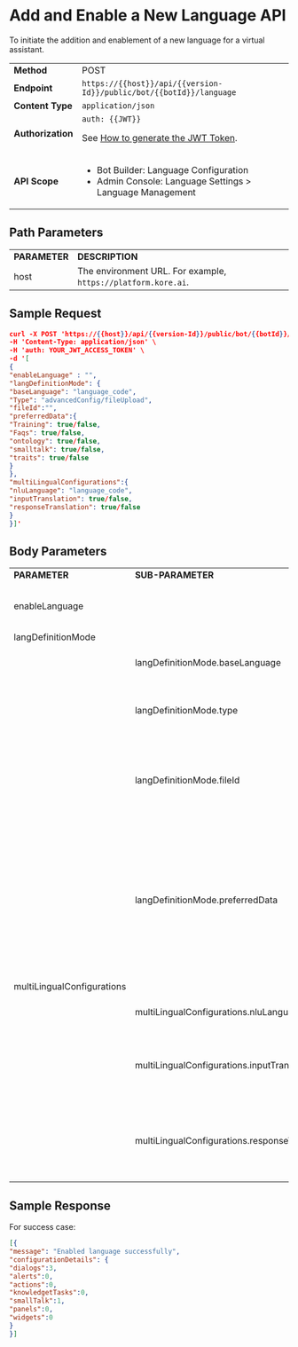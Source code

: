 # Add and Enable a New Language API

To initiate the addition and enablement of a new language for a virtual assistant.

<table>
  <tr>
   <td><strong>Method</strong>
   </td>
   <td>POST
   </td>
  </tr>
  <tr>
   <td><strong>Endpoint</strong>
   </td>
   <td><code>https://{{host}}/api/{{version-Id}}/public/bot/{{botId}}/language</code>
   </td>
  </tr>
  <tr>
   <td><strong>Content Type</strong>
   </td>
   <td><code>application/json</code>
   </td>
  </tr>
  <tr>
   <td><strong>Authorization</strong>
   </td>
   <td><code>auth: {{JWT}}</code>
<p>
See <a href="../api-introduction/#generating-the-jwt-token">How to generate the JWT Token</a>.
   </td>
  </tr>
  <tr>
   <td><strong>API Scope</strong>
   </td>
   <td>
<ul>

<li>Bot Builder: Language Configuration

<li>Admin Console: Language Settings > Language Management
</li>
</ul>
   </td>
  </tr>
</table>

## Path Parameters


<table>
  <tr>
   <td><strong>PARAMETER</strong>
   </td>
   <td><strong>DESCRIPTION</strong>
   </td>
  </tr>
  <tr>
   <td>host
   </td>
   <td>The environment URL. For example, <code>https://platform.kore.ai</code>.
   </td>
  </tr>
</table>

## Sample Request


```json
curl -X POST 'https://{{host}}/api/{{version-Id}}/public/bot/{{botId}}/language' \
-H 'Content-Type: application/json' \
-H 'auth: YOUR_JWT_ACCESS_TOKEN' \
-d '[
{
"enableLanguage" : "",
"langDefinitionMode": {
"baseLanguage": "language_code",
"Type": "advancedConfig/fileUpload",
"fileId":"",
"preferredData":{
"Training": true/false,
"Faqs": true/false,
"ontology": true/false,
"smalltalk": true/false,
"traits": true/false
}
},
"multiLingualConfigurations":{
"nluLanguage": "language_code",
"inputTranslation": true/false,
"responseTranslation": true/false
}
}]'
```

## Body Parameters


<table>
  <tr>
   <td><strong>PARAMETER</strong>
   </td>
   <td><strong>SUB-PARAMETER</strong>
   </td>
   <td><strong>DESCRIPTION</strong>
   </td>
   <td><strong>MANDATE</strong>
   </td>
  </tr>
  <tr>
   <td>enableLanguage
   </td>
   <td>
   </td>
   <td>The language to be enabled based on the language code.
   </td>
   <td>Required
   </td>
  </tr>
  <tr>
   <td>langDefinitionMode
   </td>
   <td>
   </td>
   <td>
   </td>
   <td>Required
   </td>
  </tr>
  <tr>
   <td>
   </td>
   <td>langDefinitionMode.baseLanguage
   </td>
   <td>Base language of the Virtual Assistant.
   </td>
   <td>Optional
   </td>
  </tr>
  <tr>
   <td>
   </td>
   <td>langDefinitionMode.type
   </td>
   <td>Type of language enablement <strong>Basic</strong>, <strong>advancedConfig</strong>, or <strong>fileUpload</strong>.
   </td>
   <td>Optional
   </td>
  </tr>
  <tr>
   <td>
   </td>
   <td>langDefinitionMode.fileId
   </td>
   <td>The <strong>file ID</strong> for handling the file upload if the <strong>fileUpload</strong> language enablement is selected.
   </td>
   <td>Optional
   </td>
  </tr>
  <tr>
   <td>
   </td>
   <td>langDefinitionMode.preferredData
   </td>
   <td>If the <strong>advancedConfig</strong> language enablement is selected, the True/False configuration setting for “training”, “faqs”, “ontology”, “Smalltalk” and “traits” keys should be included.
   </td>
   <td>Optional
   </td>
  </tr>
  <tr>
   <td>multiLingualConfigurations
   </td>
   <td>
   </td>
   <td>
   </td>
   <td>Required
   </td>
  </tr>
  <tr>
   <td>
   </td>
   <td>multiLingualConfigurations.nluLanguage
   </td>
   <td>Refers to the language code of the bot language.
   </td>
   <td>Required
   </td>
  </tr>
  <tr>
   <td>
   </td>
   <td>multiLingualConfigurations.inputTranslation
   </td>
   <td>Refers to True/False setting for the input language translation to English.
   </td>
   <td>Required
   </td>
  </tr>
  <tr>
   <td>
   </td>
   <td>multiLingualConfigurations.responseTranslation
   </td>
   <td>Refers to the True/False setting for the response language translation to English.
   </td>
   <td>Required
   </td>
  </tr>
</table>



## Sample Response

For success case:

```json
[{
"message": "Enabled language successfully",
"configurationDetails": {
"dialogs":3,
"alerts":0,
"actions":0,
"knowledgetTasks":0,
"smallTalk":1,
"panels":0,
"widgets":0
}
}]
```
